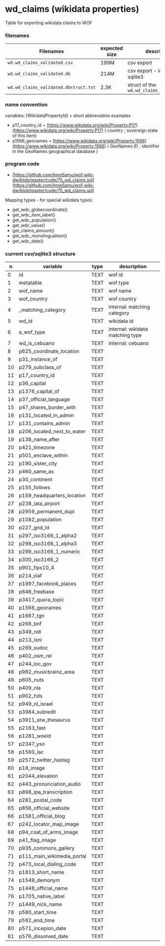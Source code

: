 # wd_claims  (wikidata properties)

Table for exporting wikidata claims to WOF


### filenames

Filenames | expected size | description |
--------------------------| -----|  --- |
`wd.wd_claims_validated.csv`	| 	199M	| csv export |
`wd.wd_claims_validated.db`	  |	214M	  | csv export - imported to sqlite3 |
`wd.wd_claims_validated.dbstruct.txt`	|	2.3K | struct of the `wd.wd_claims_validated.db` |

### name convention


variables:   [WikidataPropertyId] + short abbreviation
examples
* p17_country_id  =  [https://www.wikidata.org/wiki/Property:P17](https://www.wikidata.org/wiki/Property:P17)  ( country ; sovereign state of this item)
* p1566_geonames = [https://www.wikidata.org/wiki/Property:1566](https://www.wikidata.org/wiki/Property:1566)  ( GeoNames ID ; identifier in the GeoNames geographical database  )


### program code

* [https://github.com/ImreSamu/wof-wiki-dw/blob/master/code/75_wd_claims.sql](https://github.com/ImreSamu/wof-wiki-dw/blob/master/code/75_wd_claims.sql)


Mapping types - for special wikidata types:
* get_wdc_globecoordinate()
* get_wdc_item_label()
* get_wdc_population()
* get_wdc_value()
* get_claims_amount()
* get_wdc_monolingualtext()
* get_wdc_date()



###  current  csv/sqlite3  structure 

n|variable|type|description|
-|--------|----|------|
0|id|TEXT|  wof id
1|metatable|TEXT| wof type
2|wof_name|TEXT| wof name
3|wof_country|TEXT| wof country
4|_matching_category|TEXT| internal: matching category
5|wd_id|TEXT|  wikidata id
6|a_wof_type|TEXT| internal: wikidata matching type
7|wd_is_cebuano|TEXT| internal: cebuano 
8|p625_coordinate_location|TEXT|
9|p31_instance_of|TEXT|
10|p279_subclass_of|TEXT|
11|p17_country_id|TEXT|
12|p36_capital|TEXT|
13|p1376_capital_of|TEXT|
14|p37_official_language|TEXT|
15|p47_shares_border_with|TEXT|
16|p131_located_in_admin|TEXT|
17|p131_contains_admin|TEXT|
18|p206_located_next_to_water|TEXT|
19|p138_name_after|TEXT|
20|p421_timezone|TEXT|
21|p501_enclave_within|TEXT|
22|p190_sister_city|TEXT|
23|p460_same_as|TEXT|
24|p30_continent|TEXT|
25|p155_follows|TEXT|
26|p159_headquarters_location|TEXT|
27|p238_iata_airport|TEXT|
28|p2959_permanent_dupl|TEXT|
29|p1082_population|TEXT|
30|p227_gnd_id|TEXT|
31|p297_iso3166_1_alpha2|TEXT|
32|p298_iso3166_1_alpha3|TEXT|
33|p299_iso3166_1_numeric|TEXT|
34|p300_iso3166_2|TEXT|
35|p901_fips10_4|TEXT|
36|p214_viaf|TEXT|
37|p1997_facebook_places|TEXT|
38|p646_freebase|TEXT|
39|p3417_quora_topic|TEXT|
40|p1566_geonames|TEXT|
41|p1667_tgn|TEXT|
42|p268_bnf|TEXT|
43|p349_ndl|TEXT|
44|p213_isni|TEXT|
45|p269_sudoc|TEXT|
46|p402_osm_rel|TEXT|
47|p244_loc_gov|TEXT|
48|p982_musicbrainz_area|TEXT|
49|p605_nuts|TEXT|
50|p409_nla|TEXT|
51|p902_hds|TEXT|
52|p949_nl_israel|TEXT|
53|p3984_subredit|TEXT|
54|p3911_stw_thesaurus|TEXT|
55|p2163_fast|TEXT|
56|p1281_woeid|TEXT|
57|p2347_yso|TEXT|
58|p1560_lac|TEXT|
59|p2572_twitter_hastag|TEXT|
60|p18_image|TEXT|
61|p2044_elevation|TEXT|
62|p443_pronunciation_audio|TEXT|
63|p898_ipa_transcription|TEXT|
64|p281_postal_code|TEXT|
65|p856_official_website|TEXT|
66|p1581_official_blog|TEXT|
67|p242_locator_map_image|TEXT|
68|p94_coat_of_arms_image|TEXT|
69|p41_flag_image|TEXT|
70|p935_commons_gallery|TEXT|
71|p111_main_wikimedia_portal|TEXT|
72|p473_local_dialing_code|TEXT|
73|p1813_short_name|TEXT|
74|p1549_demonym|TEXT|
75|p1448_official_name|TEXT|
76|p1705_native_label|TEXT|
77|p1449_nick_name|TEXT|
78|p580_start_time|TEXT|
79|p582_end_time|TEXT|
80|p571_incepion_date|TEXT|
81|p576_dissolved_date|TEXT|